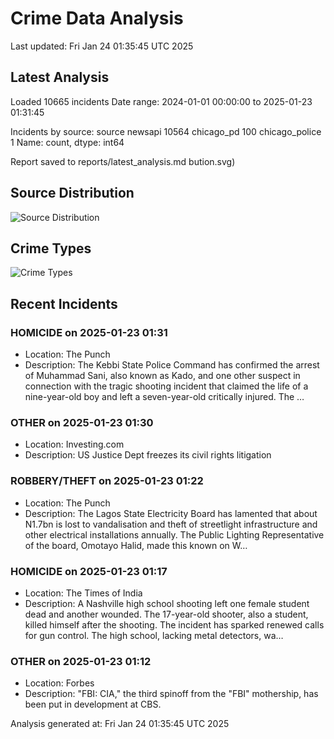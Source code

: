# Crime Data Analysis
Last updated: Fri Jan 24 01:35:45 UTC 2025

## Latest Analysis

Loaded 10665 incidents
Date range: 2024-01-01 00:00:00 to 2025-01-23 01:31:45

Incidents by source:
source
newsapi           10564
chicago_pd          100
chicago_police        1
Name: count, dtype: int64

Report saved to reports/latest_analysis.md
bution.svg)

## Source Distribution
![Source Distribution](images/source_distribution.svg)

## Crime Types
![Crime Types](images/crime_types.svg)

## Recent Incidents

### HOMICIDE on 2025-01-23 01:31
- Location: The Punch
- Description: The Kebbi State Police Command has confirmed the arrest of Muhammad Sani, also known as Kado, and one other suspect in connection with the tragic shooting incident that claimed the life of a nine-year-old boy and left a seven-year-old critically injured. The …


### OTHER on 2025-01-23 01:30
- Location: Investing.com
- Description: US Justice Dept freezes its civil rights litigation


### ROBBERY/THEFT on 2025-01-23 01:22
- Location: The Punch
- Description: The Lagos State Electricity Board has lamented that about N1.7bn is lost to vandalisation and theft of streetlight infrastructure and other electrical installations annually. The Public Lighting Representative of the board, Omotayo Halid, made this known on W…


### HOMICIDE on 2025-01-23 01:17
- Location: The Times of India
- Description: A Nashville high school shooting left one female student dead and another wounded. The 17-year-old shooter, also a student, killed himself after the shooting. The incident has sparked renewed calls for gun control. The high school, lacking metal detectors, wa…


### OTHER on 2025-01-23 01:12
- Location: Forbes
- Description: "FBI: CIA," the third spinoff from the "FBI" mothership, has been put in development at CBS.

Analysis generated at: Fri Jan 24 01:35:45 UTC 2025
